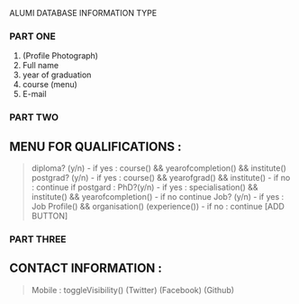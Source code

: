 ALUMI DATABASE INFORMATION TYPE

### PART ONE
1. (Profile Photograph)
2. Full name
3. year of graduation
4. course (menu)
5. E-mail

### PART TWO
## MENU FOR QUALIFICATIONS : 
> diploma? (y/n)
	- if yes : course() && yearofcompletion() && institute()
> postgrad? (y/n)
	- if yes : course() && yearofgrad() && institute()
	- if no : continue
> if postgard :  PhD?(y/n)
	- if yes : specialisation() && institute() && yearofcompletion()
	- if no continue
> Job? (y/n)
	- if yes : Job Profile() && organisation() (experience())
	- if no : continue
[ADD BUTTON]

### PART THREE
## CONTACT INFORMATION : 
> Mobile : toggleVisibility()
> (Twitter)
> (Facebook)
> (Github)
